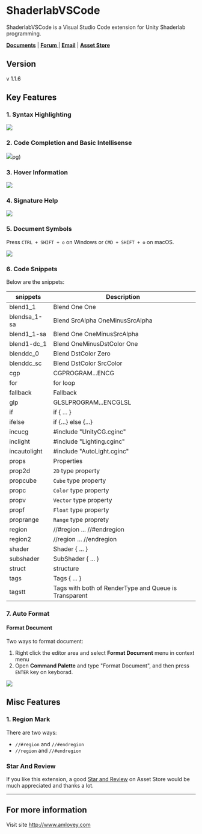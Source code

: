 ShaderlabVSCode 
====

ShaderlabVSCode is a Visual Studio Code extension for Unity Shaderlab programming.

<p>
<a href='http://www.amlovey.com/'><strong>Documents</strong></a> | 
<a href='http://forum.unity3d.com/threads/482058/'><strong>Forum</strong> </a> | 
<a href='mailto:amlovey@qq.com'><strong> Email</strong></a> |
<a href='https://www.assetstore.unity3d.com/#!/content/94653?aid=1011lGoJ'><strong> Asset Store </strong> </a> 
</p>

## Version

v 1.1.6

## Key Features

### 1. Syntax Highlighting

![](https://raw.githubusercontent.com/amloveyweb/amloveyweb.github.io/master/assets/images/shaderlabvscode/highlighting.jpg)

### 2. Code Completion and Basic Intellisense

![](https://raw.githubusercontent.com/amloveyweb/amloveyweb.github.io/master/assets/images/shaderlabvscode/completion.jpg)pg)

### 3. Hover Information

![](https://raw.githubusercontent.com/amloveyweb/amloveyweb.github.io/master/assets/images/shaderlabvscode/hover.jpg)

### 4. Signature Help

![](https://raw.githubusercontent.com/amloveyweb/amloveyweb.github.io/master/assets/images/shaderlabvscode/signature.jpg)

### 5. Document Symbols

Press `CTRL + SHIFT + o` on Windows or `CMD + SHIFT + o` on macOS.

![](https://raw.githubusercontent.com/amloveyweb/amloveyweb.github.io/master/assets/images/shaderlabvscode/symbol-provider.jpg)

### 6. Code Snippets


Below are the snippets:

snippets | Description
-- | --
blend1_1 | Blend One One
blendsa_1-sa | Blend SrcAlpha OneMinusSrcAlpha
blend1_1-sa | Blend One OneMinusSrcAlpha
blend1-dc_1 | Blend OneMinusDstColor One
blenddc_0 | Blend DstColor Zero
blenddc_sc | Blend DstColor SrcColor
cgp | CGPROGRAM...ENCG
for | for loop
fallback | Fallback
glp | GLSLPROGRAM...ENCGLSL
if | if { ... }
ifelse | if {...} else {...}
incucg | #include "UnityCG.cginc"
inclight | #include "Lighting.cginc" 
incautolight | #include "AutoLight.cginc" 
props | Properties
prop2d | `2D` type property
propcube | `Cube` type property
propc | `Color` type property
propv | `Vector` type property
propf | `Float` type property
proprange | `Range` type proprety
region | //#region ... //#endregion
region2 | //region ... //endregion
shader | Shader { ... }
subshader | SubShader { ... }
struct | structure
tags | Tags { ... }
tagstt | Tags with both of RenderType and Queue is Transparent

### 7. Auto Format

#### Format Document

Two ways to format document:

1. Right click the editor area and select __Format Document__ menu in context menu  
2. Open __Command Palette__ and type "Format Document", and then press `ENTER` key on keyborad.

![](https://raw.githubusercontent.com/amloveyweb/amloveyweb.github.io/master/assets/images/shaderlabvscode/formatdocument.gif)

## Misc Features

### 1. Region Mark

There are two ways:

- `//#region` and `//#endregion`
- `//region` and `//#endregion`

### Star And Review
If you like this extension, a good [Star and Review](https://www.assetstore.unity3d.com/en/#!/account/downloads/search=ShaderlabVSCode) on Asset Store would be much appreciated and thanks a lot.

------
## For more information

Visit site <http://www.amlovey.com>